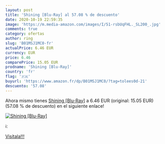 ```yaml
---
layout: post
title: 'Shining [Blu-Ray] al 57.08 % de descuento'
date: 2020-10-19 22:59:35
image: 'https://m.media-amazon.com/images/I/51-rsbUqFHL._SL200_.jpg'
comments: true
category: ofertas
author: ring
slug: 'B01MSJ1MC0-fr'
actualPrice: 6.46 EUR
currency: EUR
price: 6.46
comparePrice: 15.05 EUR
prodname: 'Shining [Blu-Ray]'
country: 'fr'
flag: '🇫🇷'
buyurl: 'https://www.amazon.fr/dp/B01MSJ1MC0/?tag=tolees0d-21'
descuento: '57.08'
---
```


Ahora mismo tienes [Shining [Blu-Ray]](https://www.amazon.fr/dp/B01MSJ1MC0/?tag=tolees0d-21) a 6.46 EUR (original: 15.05 EUR) (57.08 %  de descuento) en el siguiente enlace!

[![Shining [Blu-Ray]](https://m.media-amazon.com/images/I/51-rsbUqFHL._SL200_.jpg)](https://www.amazon.fr/dp/B01MSJ1MC0/?tag=tolees0d-21)

ℹ️:


[Visítala!!!](https://www.amazon.fr/dp/B01MSJ1MC0/?tag=tolees0d-21)
